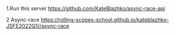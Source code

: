 1.Run this server https://github.com/KateBlazhko/async-race-api

2 Async-race https://rolling-scopes-school.github.io/kateblazhko-JSFE2022Q1//async-race
